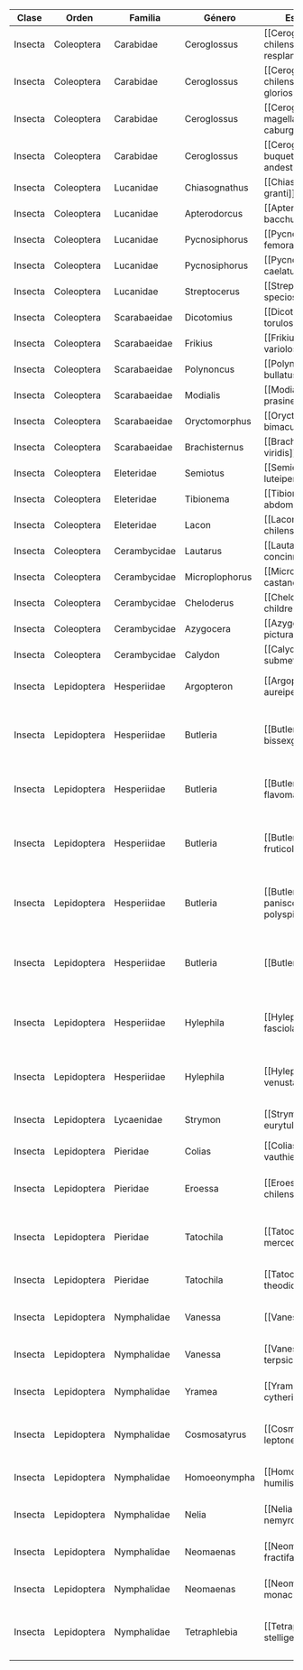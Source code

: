 | Clase   | Orden       | Familia      | Género         | Especie                                  | NombreComún | CategoríaUICN | EstadoConservaciónNacional | SectorenlaRBHH                                         | Presencia | TipoDeDato | Fuente         |     |     |
| ------- | ----------- | ------------ | -------------- | ---------------------------------------- | ----------- | ------------- | -------------------------- | ------------------------------------------------------ | --------- | ---------- | -------------- | --- | --- |
| Insecta | Coleoptera  | Carabidae    | Ceroglossus    | [[Ceroglossus chilensis resplandens]]    | Peorro      |               |                            |                                                        |           |            | Alfredo Ugarte |     |     |
| Insecta | Coleoptera  | Carabidae    | Ceroglossus    | [[Ceroglossus chilensis gloriosus]]      | Peorro      |               |                            |                                                        |           |            | Alfredo Ugarte |     |     |
| Insecta | Coleoptera  | Carabidae    | Ceroglossus    | [[Ceroglossus magellanicus caburgansis]] |             |               |                            |                                                        |           |            | Alfredo Ugarte |     |     |
| Insecta | Coleoptera  | Carabidae    | Ceroglossus    | [[Ceroglossus buqueti andestus]]         |             |               |                            |                                                        |           |            | Alfredo Ugarte |     |     |
| Insecta | Coleoptera  | Lucanidae    | Chiasognathus  | [[Chiasognathus granti]]                 |             |               |                            |                                                        |           |            | Alfredo Ugarte |     |     |
| Insecta | Coleoptera  | Lucanidae    | Apterodorcus   | [[Apterodorcus bacchus]]                 |             |               |                            |                                                        |           |            | Alfredo Ugarte |     |     |
| Insecta | Coleoptera  | Lucanidae    | Pycnosiphorus  | [[Pycnosiphorus femoralis]]              |             |               |                            |                                                        |           |            | Alfredo Ugarte |     |     |
| Insecta | Coleoptera  | Lucanidae    | Pycnosiphorus  | [[Pycnosiphorus caelatus]]               |             |               |                            |                                                        |           |            | Alfredo Ugarte |     |     |
| Insecta | Coleoptera  | Lucanidae    | Streptocerus   | [[Streptocerus speciosus]]               |             |               |                            |                                                        |           |            | Alfredo Ugarte |     |     |
| Insecta | Coleoptera  | Scarabaeidae | Dicotomius     | [[Dicotomius torulosus]]                 |             |               |                            |                                                        |           |            | Alfredo Ugarte |     |     |
| Insecta | Coleoptera  | Scarabaeidae | Frikius        | [[Frikius variolosus]]                   |             |               |                            |                                                        |           |            | Alfredo Ugarte |     |     |
| Insecta | Coleoptera  | Scarabaeidae | Polynoncus     | [[Polynoncus bullatus]]                  |             |               |                            |                                                        |           |            | Alfredo Ugarte |     |     |
| Insecta | Coleoptera  | Scarabaeidae | Modialis       | [[Modialis prasinella]]                  |             |               |                            |                                                        |           |            | Alfredo Ugarte |     |     |
| Insecta | Coleoptera  | Scarabaeidae | Oryctomorphus  | [[Oryctomorphus bimaculatus]]            |             |               |                            |                                                        |           |            | Alfredo Ugarte |     |     |
| Insecta | Coleoptera  | Scarabaeidae | Brachisternus  | [[Brachisternus viridis]]                |             |               |                            |                                                        |           |            | Alfredo Ugarte |     |     |
| Insecta | Coleoptera  | Eleteridae   | Semiotus       | [[Semiotus luteipennis]]                 |             |               |                            |                                                        |           |            | Alfredo Ugarte |     |     |
| Insecta | Coleoptera  | Eleteridae   | Tibionema      | [[Tibionema abdominalis]]                |             |               |                            |                                                        |           |            | Alfredo Ugarte |     |     |
| Insecta | Coleoptera  | Eleteridae   | Lacon          | [[Lacon chilensis]]                      |             |               |                            |                                                        |           |            | Alfredo Ugarte |     |     |
| Insecta | Coleoptera  | Cerambycidae | Lautarus       | [[Lautarus concinnus]]                   |             |               |                            |                                                        |           |            | Alfredo Ugarte |     |     |
| Insecta | Coleoptera  | Cerambycidae | Microplophorus | [[Microplophorus castaneus]]             |             |               |                            |                                                        |           |            | Alfredo Ugarte |     |     |
| Insecta | Coleoptera  | Cerambycidae | Cheloderus     | [[Cheloderus childrenii]]                |             |               |                            |                                                        |           |            | Alfredo Ugarte |     |     |
| Insecta | Coleoptera  | Cerambycidae | Azygocera      | [[Azygocera picturata]]                  |             |               |                            |                                                        |           |            | Alfredo Ugarte |     |     |
| Insecta | Coleoptera  | Cerambycidae | Calydon        | [[Calydon submetallicum]]                |             |               |                            |                                                        |           |            | Alfredo Ugarte |     |     |
| Insecta | Lepidoptera | Hesperiidae  | Argopteron     | [[Argopteron aureipennis]]               |             |               |                            | Bosque de tipo valdiviano y coigue                     |           |            |                |     |     |
| Insecta | Lepidoptera | Hesperiidae  | Butleria       | [[Butleria bissexguttatus]]              |             |               |                            | Claros en bosques (Valdiviano y coigue) y praderas     |           |            |                |     |     |
| Insecta | Lepidoptera | Hesperiidae  | Butleria       | [[Butleria flavomaculatus]]              |             |               |                            | Claros en bosques (Valdiviano) y praderas              |           |            |                |     |     |
| Insecta | Lepidoptera | Hesperiidae  | Butleria       | [[Butleria fruticolens]]                 |             |               |                            | Claros en bosques (Valdiviano y coigue) y praderas     |           |            |                |     |     |
| Insecta | Lepidoptera | Hesperiidae  | Butleria       | [[Butleria paniscoides ssp. polyspilus]] |             |               |                            | Claros en bosques (Valdiviano y coigue) y praderas     |           |            |                |     |     |
| Insecta | Lepidoptera | Hesperiidae  | Butleria       | [[Butleria quilla]]                      |             |               |                            | Claros en bosques (Valdiviano y coigue) y praderas     |           |            |                |     |     |
| Insecta | Lepidoptera | Hesperiidae  | Hylephila      | [[Hylephila fasciolata]]                 |             |               |                            | Pampa Pilmaiquén y de las Bandurrias, bosque de coigue |           |            |                |     |     |
| Insecta | Lepidoptera | Hesperiidae  | Hylephila      | [[Hylephila venusta]]                    |             |               |                            | Pampa Pilmaiquén y laguna Trarolafquén                 |           |            |                |     |     |
| Insecta | Lepidoptera | Lycaenidae   | Strymon        | [[Strymon eurytulus]]                    |             |               |                            | Bosque de coigue, sector El Saltillo                   |           |            |                |     |     |
| Insecta | Lepidoptera | Pieridae     | Colias         | [[Colias vauthierii]]                    |             |               |                            | Pampa de las Bandurrias                                |           |            |                |     |     |
| Insecta | Lepidoptera | Pieridae     | Eroessa        | [[Eroessa chilensis]]                    |             |               |                            | Zonas humedas bosque de coigue (cerca de chilcos)      |           |            |                |     |     |
| Insecta | Lepidoptera | Pieridae     | Tatochila      | [[Tatochila mercedis]]                   |             |               |                            | Siempre en sitios abiertos, independiente del ambiente |           |            |                |     |     |
| Insecta | Lepidoptera | Pieridae     | Tatochila      | [[Tatochila theodice]]                   |             |               |                            | Zona húmeda laguna Trarolafquén                        |           |            |                |     |     |
| Insecta | Lepidoptera | Nymphalidae  | Vanessa        | [[Vanessa carye]]                        |             |               |                            | Ocupa todos los hábitats de HuiloHuilo                 |           |            |                |     |     |
| Insecta | Lepidoptera | Nymphalidae  | Vanessa        | [[Vanessa terpsichore]]                  |             |               |                            | Ocupa todos los hábitats de HuiloHuilo                 |           |            |                |     |     |
| Insecta | Lepidoptera | Nymphalidae  | Yramea         | [[Yramea cytheris]]                      |             |               |                            | En sitios abiertos de bosques de Nothofagus            |           |            |                |     |     |
| Insecta | Lepidoptera | Nymphalidae  | Cosmosatyrus   | [[Cosmosatyrus leptoneuroides]]          |             |               |                            | Bosques y matorrales de ñirre, pampa Pilmaiquén        |           |            |                |     |     |
| Insecta | Lepidoptera | Nymphalidae  | Homoeonympha   | [[Homoeonympha humilis]]                 |             |               |                            | Claros de bosques de Nothofagus                        |           |            |                |     |     |
| Insecta | Lepidoptera | Nymphalidae  | Nelia          | [[Nelia nemyroides]]                     |             |               |                            | Claros de bosques de Nothofagus                        |           |            |                |     |     |
| Insecta | Lepidoptera | Nymphalidae  | Neomaenas      | [[Neomaenas fractifascia]]               |             |               |                            | Claros de bosques de Nothofagus                        |           |            |                |     |     |
| Insecta | Lepidoptera | Nymphalidae  | Neomaenas      | [[Neomaenas monachus]]                   |             |               |                            | Claros de bosque de Coigue                             |           |            |                |     |     |
| Insecta | Lepidoptera | Nymphalidae  | Tetraphlebia   | [[Tetraphlebia stelligera]]              |             |               |                            | Poco frecuente, aparece en bordes de bosques           |           |            |                |     |     |
|         |             |              |                |                                          |             |               |                            |                                                        |           |            |                |     |     |


